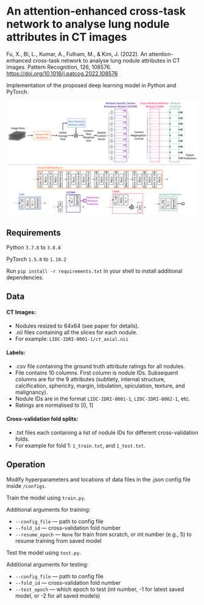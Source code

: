 # An attention-enhanced cross-task network to analyse lung nodule attributes in CT images

Fu, X., Bi, L., Kumar, A., Fulham, M., & Kim, J. (2022). An attention-enhanced cross-task network to analyse lung nodule attributes in CT images. Pattern Recognition, 126, 108576.
https://doi.org/10.1016/j.patcog.2022.108576 

Implementation of the proposed deep learning model in Python and PyTorch. 

![Alt text](FigS1.png?raw=true)

## Requirements

Python ``3.7.8`` to ``3.8.8``

PyTorch ``1.5.0`` to ``1.10.2``

Run ``pip install -r requirements.txt`` in your shell to install additional dependencies.

## Data

#### CT Images:
- Nodules resized to 64x64 (see paper for details).
- .nii files containing all the slices for each nodule.
- For example: ``LIDC-IDRI-0001-1/ct_axial.nii``

#### Labels:
- .csv file containing the ground truth attribute ratings for all nodules.
- File contains 10 columns. First column is nodule IDs. Subsequent columns are for the 9 attributes (subtlety, internal structure, calcification, sphericity, margin, lobulation, spiculation, texture, and malignancy).
- Nodule IDs are in the format ``LIDC-IDRI-0001-1``, ``LIDC-IDRI-0002-1``, etc.
- Ratings are normalised to [0, 1]

#### Cross-validation fold splits:
- .txt files each containing a list of nodule IDs for different cross-validation folds.
- For example for fold 1: `1_train.txt`, and `1_test.txt`.

## Operation

Modify hyperparameters and locations of data files in the .json config file inside ``/configs``.

Train the model using ``train.py``.

Additional arguments for training:
- ``--config_file`` — path to config file
- ``--fold_id`` — cross-validation fold number
- ``--resume_epoch`` — ``None`` for train from scratch, or int number (e.g., 5) to resume training from saved model

Test the model using ``test.py``.

Additional arguments for testing:
- ``--config_file`` — path to config file
- ``--fold_id`` — cross-validation fold number
- ``--test_epoch`` — which epoch to test (int number, -1 for latest saved model, or -2 for all saved models)

